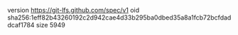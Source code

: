 version https://git-lfs.github.com/spec/v1
oid sha256:1eff82b43260192c2d942cae4d33b295ba0dbed35a8a1fcb72bcfdaddcaf1784
size 5949
